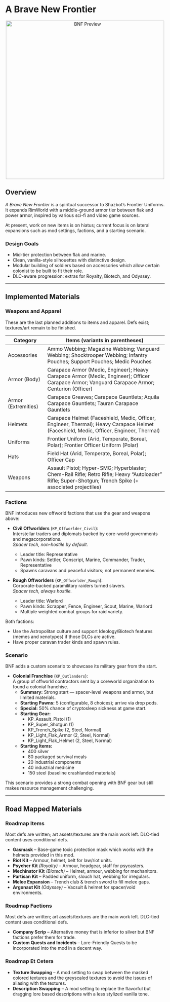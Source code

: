 # A Brave New Frontier

<p align="center">
  <img src="https://i.imgur.com/LM4PASC.png" alt="BNF Preview" width="500"/>
</p>

## Overview
*A Brave New Frontier* is a spiritual successor to Shazbot’s Frontier Uniforms. It expands RimWorld with a middle-ground armor tier between flak and power armor, inspired by various sci-fi and video game sources. 

At present, work on new items is on hiatus; current focus is on lateral expansions such as mod settings, factions, and a starting scenario.

### Design Goals
- Mid-tier protection between flak and marine.
- Clean, vanilla-style silhouettes with distinctive design.
- Modular building of soldiers based on accessories which allow certain colonist to be built to fit their role.
- DLC-aware progression: extras for Royalty, Biotech, and Odyssey.

---

## Implemented Materials

### Weapons and Apparel
These are the last planned additions to items and apparel. Defs exist; textures/art remain to be finished.

| Category            | Items (variants in parentheses) |
|---------------------|----------------------------------|
| Accessories         | Ammo Webbing; Magazine Webbing; Vanguard Webbing; Shocktrooper Webbing; Infantry Pouches; Support Pouches; Medic Pouches |
| Armor (Body)        | Carapace Armor (Medic, Engineer); Heavy Carapace Armor (Medic, Engineer); Officer Carapace Armor; Vanguard Carapace Armor; Centurion (Officer) |
| Armor (Extremities) | Carapace Greaves; Carapace Gauntlets; Aquila Carapace Gauntlets; Tauran Carapace Gauntlets |
| Helmets             | Carapace Helmet (Faceshield, Medic, Officer, Engineer, Thermal); Heavy Carapace Helmet (Faceshield, Medic, Officer, Engineer, Thermal) |
| Uniforms            | Frontier Uniform (Arid, Temperate, Boreal, Polar); Frontier Officer Uniform (Polar) |
| Hats                | Field Hat (Arid, Temperate, Boreal, Polar); Officer Cap |
| Weapons             | Assault Pistol; Hyper-SMG; Hyperblaster; Chem-Rail Rifle; Retro Rifle; Heavy “Autoloader” Rifle; Super-Shotgun; Trench Spike (+ associated projectiles) |

### Factions
BNF introduces new offworld factions that use the gear and weapons above:

- **Civil Offworlders** (`KP_Offworlder_Civil`):  
  Interstellar traders and diplomats backed by core-world governments and megacorporations.  
  *Spacer tech, non-hostile by default.*  
  - Leader title: Representative  
  - Pawn kinds: Settler, Conscript, Marine, Commander, Trader, Representative  
  - Spawns caravans and peaceful visitors; not permanent enemies.

- **Rough Offworlders** (`KP_Offworlder_Rough`):  
  Corporate-backed paramilitary raiders turned slavers.  
  *Spacer tech, always hostile.*  
  - Leader title: Warlord  
  - Pawn kinds: Scrapper, Fence, Engineer, Scout, Marine, Warlord  
  - Multiple weighted combat groups for raid variety.

Both factions:
- Use the Astropolitan culture and support Ideology/Biotech features (memes and xenotypes) if those DLCs are active.
- Have proper caravan trader kinds and spawn rules.

### Scenario
BNF adds a custom scenario to showcase its military gear from the start.

- **Colonial Franchise** (`KP_Outlanders`):  
  A group of offworld contractors sent by a coreworld organization to found a colonial franchise.
  - **Summary:** Strong start — spacer-level weapons and armor, but limited materials.
  - **Starting Pawns:** 5 (configurable, 8 choices); arrive via drop pods.
  - **Special:** 50% chance of cryptosleep sickness at game start.
  - **Starting Gear:**
    - KP_Assault_Pistol (1)  
    - KP_Super_Shotgun (1)  
    - KP_Trench_Spike (2, Steel, Normal)  
    - KP_Light_Flak_Armor (2, Steel, Normal)  
    - KP_Light_Flak_Helmet (2, Steel, Normal)
  - **Starting Items:**  
    - 400 silver  
    - 80 packaged survival meals  
    - 20 industrial components  
    - 40 industrial medicine  
    - 150 steel (baseline crashlanded materials)

This scenario provides a strong combat opening with BNF gear but still makes resource management challenging.

---
## Road Mapped Materials 

### Roadmap Items
Most defs are written; art assets/textures are the main work left. DLC-tied content uses conditional defs.

- **Gasmask** – Base-game toxic protection mask which works with the helmets provided in this mod.
- **Riot Kit** – Armour, helmet, belt for law/riot units.
- **Psycher Kit** *(Royalty)* – Armour, headgear, staff for psycasters.
- **Mechinator Kit** *(Biotech)* – Helmet, armour, webbing for mechanitors.
- **Partisan Kit** – Padded uniform, slouch hat, webbing for irregulars.
- **Melee Expansion** – Trench club & trench sword to fill melee gaps.
- **Argonaut Kit** *(Odyssey)* – Vacsuit & helmet for spacer/void environments.

### Roadmap Factions
Most defs are written; art assets/textures are the main work left. DLC-tied content uses conditional defs.

- **Company Scrip** – Alternative money that is inferior to silver but BNF factions prefer them for trade.
- **Custom Quests and Incidents** – Lore-Friendly Quests to be incorporated into the mod in a decent way. 

### Roadmap Et Cetera

- **Texture Swapping** – A mod setting to swap between the masked colored textures and the greyscaled textures to avoid the issues of aliasing with the textures.
- **Description Swapping** – A mod setting to replace the flavorful but dragging lore based descriptions with a less stylized vanilla tone. 
